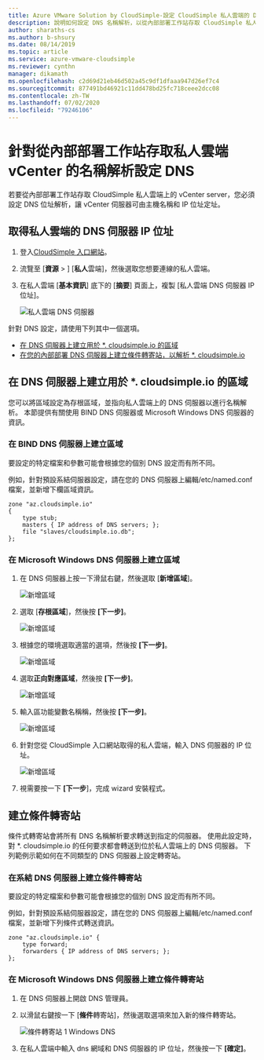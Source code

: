 ```yaml
---
title: Azure VMware Solution by CloudSimple-設定 CloudSimple 私人雲端的 DNS
description: 說明如何設定 DNS 名稱解析，以從內部部署工作站存取 CloudSimple 私人雲端上的 vCenter server
author: sharaths-cs
ms.author: b-shsury
ms.date: 08/14/2019
ms.topic: article
ms.service: azure-vmware-cloudsimple
ms.reviewer: cynthn
manager: dikamath
ms.openlocfilehash: c2d69d21eb46d502a45c9df1dfaaa947d26ef7c4
ms.sourcegitcommit: 877491bd46921c11dd478bd25fc718ceee2dcc08
ms.contentlocale: zh-TW
ms.lasthandoff: 07/02/2020
ms.locfileid: "79246106"
---
```

# <a name="configure-dns-for-name-resolution-for-private-cloud-vcenter-access-from-on-premises-workstations"></a>針對從內部部署工作站存取私人雲端 vCenter 的名稱解析設定 DNS

若要從內部部署工作站存取 CloudSimple 私人雲端上的 vCenter server，您必須設定 DNS 位址解析，讓 vCenter 伺服器可由主機名稱和 IP 位址定址。

## <a name="obtain-the-ip-address-of-the-dns-server-for-your-private-cloud"></a>取得私人雲端的 DNS 伺服器 IP 位址

1. 登入[CloudSimple 入口網站](access-cloudsimple-portal.md)。

2. 流覽至 [**資源**  >  ] [**私人**雲端]，然後選取您想要連線的私人雲端。

3. 在私人雲端 [**基本資訊**] 底下的 [**摘要**] 頁面上，複製 [私人雲端 DNS 伺服器 IP 位址]。

    ![私人雲端 DNS 伺服器](media/private-cloud-dns-server.png)


針對 DNS 設定，請使用下列其中一個選項。

* [在 DNS 伺服器上建立用於 *. cloudsimple.io 的區域](#create-a-zone-on-a-microsoft-windows-dns-server)
* [在您的內部部署 DNS 伺服器上建立條件轉寄站，以解析 *. cloudsimple.io](#create-a-conditional-forwarder)

## <a name="create-a-zone-on-the-dns-server-for-cloudsimpleio"></a>在 DNS 伺服器上建立用於 *. cloudsimple.io 的區域

您可以將區域設定為存根區域，並指向私人雲端上的 DNS 伺服器以進行名稱解析。 本節提供有關使用 BIND DNS 伺服器或 Microsoft Windows DNS 伺服器的資訊。

### <a name="create-a-zone-on-a-bind-dns-server"></a>在 BIND DNS 伺服器上建立區域

要設定的特定檔案和參數可能會根據您的個別 DNS 設定而有所不同。

例如，針對預設系結伺服器設定，請在您的 DNS 伺服器上編輯/etc/named.conf 檔案，並新增下欄區域資訊。

```
zone "az.cloudsimple.io"
{
    type stub;
    masters { IP address of DNS servers; };
    file "slaves/cloudsimple.io.db";
};
```

### <a name="create-a-zone-on-a-microsoft-windows-dns-server"></a>在 Microsoft Windows DNS 伺服器上建立區域

1. 在 DNS 伺服器上按一下滑鼠右鍵，然後選取 [**新增區域**]。 
  
    ![新增區域](media/DNS01.png)
2. 選取 [**存根區域**]，然後按 **[下一步]**。

    ![新增區域](media/DNS02.png)
3. 根據您的環境選取適當的選項，然後按 **[下一步]**。

    ![新增區域](media/DNS03.png)
4. 選取**正向對應區域**，然後按 **[下一步]**。

    ![新增區域](media/DNS01.png)
5. 輸入區功能變數名稱稱，然後按 **[下一步]**。

    ![新增區域](media/DNS05.png)
6. 針對您從 CloudSimple 入口網站取得的私人雲端，輸入 DNS 伺服器的 IP 位址。

    ![新增區域](media/DNS06.png)
7. 視需要按一下 **[下一步**]，完成 wizard 安裝程式。

## <a name="create-a-conditional-forwarder"></a>建立條件轉寄站

條件式轉寄站會將所有 DNS 名稱解析要求轉送到指定的伺服器。 使用此設定時，對 *. cloudsimple.io 的任何要求都會轉送到位於私人雲端上的 DNS 伺服器。 下列範例示範如何在不同類型的 DNS 伺服器上設定轉寄站。

### <a name="create-a-conditional-forwarder-on-a-bind-dns-server"></a>在系結 DNS 伺服器上建立條件轉寄站

要設定的特定檔案和參數可能會根據您的個別 DNS 設定而有所不同。

例如，針對預設系結伺服器設定，請在您的 DNS 伺服器上編輯/etc/named.conf 檔案，並新增下列條件式轉送資訊。

```
zone "az.cloudsimple.io" {
    type forward;
    forwarders { IP address of DNS servers; };
};
```

### <a name="create-a-conditional-forwarder-on-a-microsoft-windows-dns-server"></a>在 Microsoft Windows DNS 伺服器上建立條件轉寄站

1. 在 DNS 伺服器上開啟 DNS 管理員。
2. 以滑鼠右鍵按一下 [**條件**轉寄站]，然後選取選項來加入新的條件轉寄站。

    ![條件轉寄站 1 Windows DNS](media/DNS08.png)
3. 在私人雲端中輸入 dns 網域和 DNS 伺服器的 IP 位址，然後按一下 **[確定]**。
